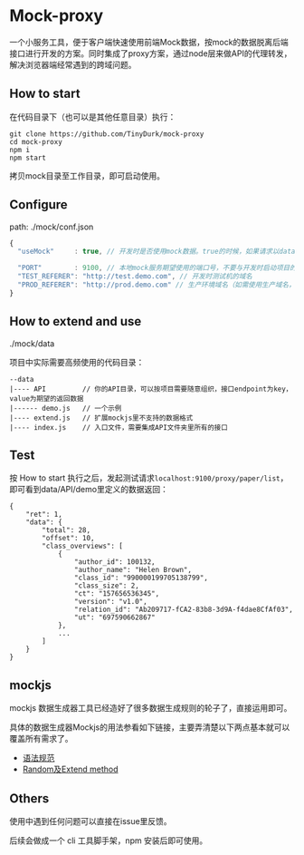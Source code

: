 # Mock-proxy

一个小服务工具，便于客户端快速使用前端Mock数据，按mock的数据脱离后端接口进行开发的方案。同时集成了proxy方案，通过node层来做API的代理转发，解决浏览器端经常遇到的跨域问题。

## How to start

在代码目录下（也可以是其他任意目录）执行：

```
git clone https://github.com/TinyDurk/mock-proxy
cd mock-proxy
npm i
npm start
```

拷贝mock目录至工作目录，即可启动使用。

## Configure

path: ./mock/conf.json

```js
{
  "useMock"     : true, // 开发时是否使用mock数据。true的时候，如果请求以data API里key为endpoint的接口，则使用mock数据，否则使用后端接口实际数据。false则统一使用后端接口实际数据。

  "PORT"        : 9100, // 本地mock服务期望使用的端口号，不要与开发时启动项目的node端口一致，否则端口会被占用。
  "TEST_REFERER": "http://test.demo.com", // 开发时测试机的域名
  "PROD_REFERER": "http://prod.demo.com" // 生产环境域名（如需使用生产域名，修改此值，同时使用 npm run mock:prod 命令启动服务，不用 npm start）
}

```

## How to extend and use

./mock/data

项目中实际需要高频使用的代码目录：

```
--data
|---- API         // 你的API目录，可以按项目需要随意组织，接口endpoint为key，value为期望的返回数据
|------ demo.js   // 一个示例
|---- extend.js   // 扩展mockjs里不支持的数据格式
|---- index.js    // 入口文件，需要集成API文件夹里所有的接口
```


## Test

按 How to start 执行之后，发起测试请求```localhost:9100/proxy/paper/list```，即可看到data/API/demo里定义的数据返回：

```
{
    "ret": 1,
    "data": {
        "total": 28,
        "offset": 10,
        "class_overviews": [
            {
                "author_id": 100132,
                "author_name": "Helen Brown",
                "class_id": "990000199705138799",
                "class_size": 2,
                "ct": "157656536345",
                "version": "v1.0",
                "relation_id": "Ab209717-fCA2-83b8-3d9A-f4dae8CfAf03",
                "ut": "697590662867"
            },
            ...
        ]
    }
}
```

## mockjs

mockjs 数据生成器工具已经造好了很多数据生成规则的轮子了，直接运用即可。

具体的数据生成器Mockjs的用法参看如下链接，主要弄清楚以下两点基本就可以覆盖所有需求了。
- [语法规范](https://github.com/nuysoft/Mock/wiki/Syntax-Specification)
- [Random及Extend method](https://github.com/nuysoft/Mock/wiki/Mock.Random)

## Others

使用中遇到任何问题可以直接在issue里反馈。

后续会做成一个 cli 工具脚手架，npm 安装后即可使用。
